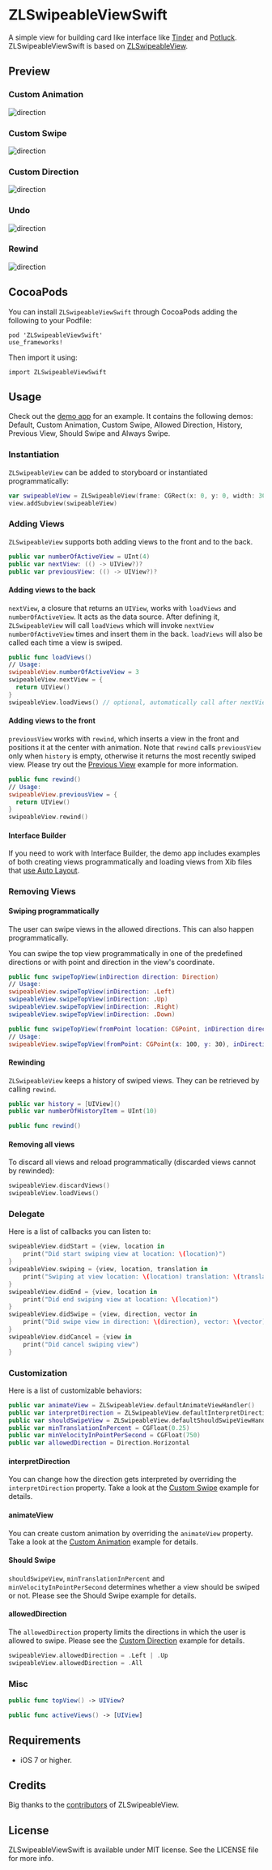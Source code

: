 # ZLSwipeableViewSwift
A simple view for building card like interface like [Tinder](http://www.gotinder.com/) and [Potluck](https://www.potluck.it/). ZLSwipeableViewSwift is based on [ZLSwipeableView](https://github.com/zhxnlai/ZLSwipeableView/).

Preview
---
### Custom Animation
![direction](Previews/animation.gif)
### Custom Swipe
![direction](Previews/swipe.gif)
### Custom Direction
![direction](Previews/direction.gif)
### Undo
![direction](Previews/undo.gif)
### Rewind
![direction](Previews/rewind.gif)

CocoaPods
---
You can install `ZLSwipeableViewSwift` through CocoaPods adding the following to your Podfile:

    pod 'ZLSwipeableViewSwift'
    use_frameworks!
Then import it using:

    import ZLSwipeableViewSwift

Usage
---
Check out the [demo app](https://github.com/zhxnlai/ZLSwipeableViewSwift/archive/master.zip) for an example. It contains the following demos: Default, Custom Animation, Custom Swipe, Allowed Direction, History, Previous View, Should Swipe and Always Swipe.

### Instantiation
`ZLSwipeableView` can be added to storyboard or instantiated programmatically:
~~~swift
var swipeableView = ZLSwipeableView(frame: CGRect(x: 0, y: 0, width: 300, height: 500)))
view.addSubview(swipeableView)
~~~

### Adding Views
`ZLSwipeableView` supports both adding views to the front and to the back.
~~~swift
public var numberOfActiveView = UInt(4)
public var nextView: (() -> UIView?)?
public var previousView: (() -> UIView?)?
~~~
#### Adding views to the back
`nextView`, a closure that returns an `UIView`, works with `loadViews` and `numberOfActiveView`. It acts as the data source. After defining it, `ZLSwipeableView` will call `loadViews` which will invoke `nextView` `numberOfActiveView` times and insert them in the back. `loadViews` will also be called each time a view is swiped.

~~~swift
public func loadViews()
// Usage:
swipeableView.numberOfActiveView = 3
swipeableView.nextView = {
  return UIView()
}
swipeableView.loadViews() // optional, automatically call after nextView is set
~~~

#### Adding views to the front
`previousView` works with `rewind`, which inserts a view in the front and positions it at the center with animation.
Note that `rewind` calls `previousView` only when `history` is empty, otherwise it returns the most recently swiped view. Please try out the [Previous View](#rewind) example for more information.
~~~swift
public func rewind()
// Usage:
swipeableView.previousView = {
  return UIView()
}
swipeableView.rewind()
~~~

#### Interface Builder
If you need to work with Interface Builder, the demo app includes examples of both creating views programmatically and loading views from Xib files that [use Auto Layout](https://github.com/zhxnlai/ZLSwipeableView/issues/9).

### Removing Views

#### Swiping programmatically
The user can swipe views in the allowed directions. This can also happen programmatically.

You can swipe the top view programmatically in one of the predefined directions or with point and direction in the view's coordinate.
~~~swift
public func swipeTopView(inDirection direction: Direction)
// Usage:
swipeableView.swipeTopView(inDirection: .Left)
swipeableView.swipeTopView(inDirection: .Up)
swipeableView.swipeTopView(inDirection: .Right)
swipeableView.swipeTopView(inDirection: .Down)

public func swipeTopView(fromPoint location: CGPoint, inDirection directionVector: CGVector)
// Usage:
swipeableView.swipeTopView(fromPoint: CGPoint(x: 100, y: 30), inDirection: CGVector(dx: 100, dy: -800))
~~~

#### Rewinding
`ZLSwipeableView` keeps a history of swiped views. They can be retrieved by calling `rewind`.
~~~swift
public var history = [UIView]()
public var numberOfHistoryItem = UInt(10)

public func rewind()
~~~

#### Removing all views
To discard all views and reload programmatically (discarded views cannot by rewinded):
~~~swift
swipeableView.discardViews()
swipeableView.loadViews()
~~~

### Delegate
Here is a list of callbacks you can listen to:
~~~swift
swipeableView.didStart = {view, location in
    print("Did start swiping view at location: \(location)")
}
swipeableView.swiping = {view, location, translation in
    print("Swiping at view location: \(location) translation: \(translation)")
}
swipeableView.didEnd = {view, location in
    print("Did end swiping view at location: \(location)")
}
swipeableView.didSwipe = {view, direction, vector in
    print("Did swipe view in direction: \(direction), vector: \(vector)")
}
swipeableView.didCancel = {view in
    print("Did cancel swiping view")
}
~~~


### Customization
Here is a list of customizable behaviors:
~~~swift
public var animateView = ZLSwipeableView.defaultAnimateViewHandler()
public var interpretDirection = ZLSwipeableView.defaultInterpretDirectionHandler()
public var shouldSwipeView = ZLSwipeableView.defaultShouldSwipeViewHandler()
public var minTranslationInPercent = CGFloat(0.25)
public var minVelocityInPointPerSecond = CGFloat(750)
public var allowedDirection = Direction.Horizontal
~~~

#### interpretDirection
You can change how the direction gets interpreted by overriding the `interpretDirection` property. Take a look at the [Custom Swipe](#custom-swipe) example for details.

#### animateView
You can create custom animation by overriding the `animateView` property. Take a look at the [Custom Animation](#custom-animation) example for details.

#### Should Swipe
`shouldSwipeView`, `minTranslationInPercent` and `minVelocityInPointPerSecond` determines whether a view should be swiped or not. Please see the Should Swipe example for details.

#### allowedDirection
The `allowedDirection` property limits the directions in which the user is allowed to swipe. Please see the [Custom Direction](#custom-direction) example for details.
~~~swift
swipeableView.allowedDirection = .Left | .Up
swipeableView.allowedDirection = .All
~~~

### Misc

~~~swift
public func topView() -> UIView?

public func activeViews() -> [UIView]
~~~

Requirements
---
- iOS 7 or higher.

Credits
---
Big thanks to the [contributors](https://github.com/zhxnlai/ZLSwipeableView/graphs/contributors) of ZLSwipeableView.

License
---
ZLSwipeableViewSwift is available under MIT license. See the LICENSE file for more info.

